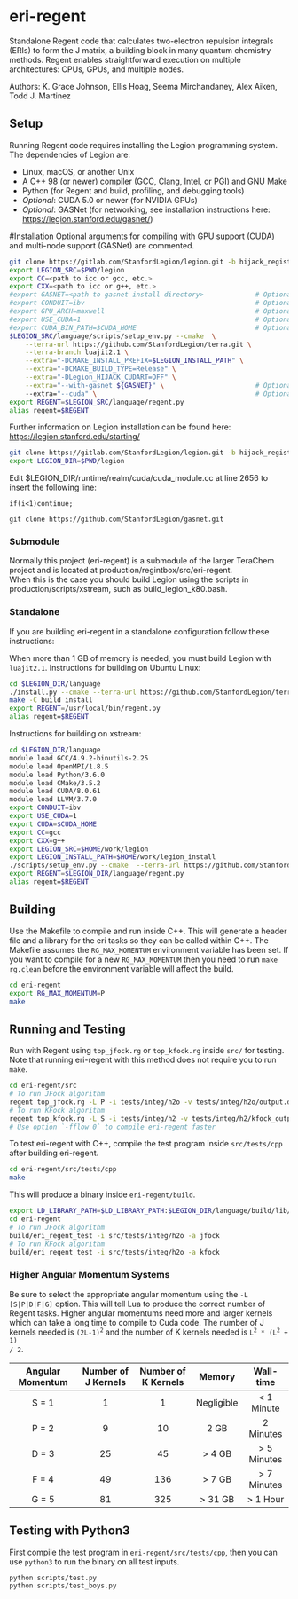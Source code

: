 # eri-regent

Standalone Regent code that calculates two-electron repulsion integrals (ERIs) to form the J matrix, a building block in many quantum chemistry methods. Regent enables straightforward execution on multiple architectures: CPUs, GPUs, and multiple nodes.

Authors: K. Grace Johnson, Ellis Hoag, Seema Mirchandaney, Alex Aiken, Todd J. Martinez

## Setup

Running Regent code requires installing the Legion programming system. The dependencies of Legion are:
- Linux, macOS, or another Unix
- A C++ 98 (or newer) compiler (GCC, Clang, Intel, or PGI) and GNU Make
- Python (for Regent and build, profiling, and debugging tools)
- *Optional*: CUDA 5.0 or newer (for NVIDIA GPUs)
- *Optional*: GASNet (for networking, see installation instructions here: https://legion.stanford.edu/gasnet/)

#Installation
Optional arguments for compiling with GPU support (CUDA) and multi-node support (GASNet) are commented. 
```bash
git clone https://gitlab.com/StanfordLegion/legion.git -b hijack_registration_hack
export LEGION_SRC=$PWD/legion
export CC=<path to icc or gcc, etc.>
export CXX=<path to icc or g++, etc.>
#export GASNET=<path to gasnet install directory>             # Optional, multi-node
#export CONDUIT=ibv                                           # Optional, multi-node (also set as `mpi`)
#export GPU_ARCH=maxwell                                      # Optional, GPU (set to desired arch.)
#export USE_CUDA=1                                            # Optional, GPU
#export CUDA_BIN_PATH=$CUDA_HOME                              # Optional, GPU
$LEGION_SRC/language/scripts/setup_env.py --cmake  \
    --terra-url https://github.com/StanfordLegion/terra.git \
    --terra-branch luajit2.1 \
    --extra="-DCMAKE_INSTALL_PREFIX=$LEGION_INSTALL_PATH" \
    --extra="-DCMAKE_BUILD_TYPE=Release" \
    --extra="-DLegion_HIJACK_CUDART=OFF" \
    --extra="--with-gasnet ${GASNET}" \                       # Optional, multi-node
    --extra="--cuda" \                                        # Optional, GPU
export REGENT=$LEGION_SRC/language/regent.py
alias regent=$REGENT
```

Further information on Legion installation can be found here: https://legion.stanford.edu/starting/

```bash
git clone https://gitlab.com/StanfordLegion/legion.git -b hijack_registration_hack
export LEGION_DIR=$PWD/legion
```

Edit $LEGION_DIR/runtime/realm/cuda/cuda_module.cc at line 2656 to insert the following line:

```
if(i<1)continue;
```

```
git clone https://github.com/StanfordLegion/gasnet.git
````

### Submodule

Normally this project (eri-regent) is a submodule of the larger TeraChem project and is located at production/regintbox/src/eri-regent.  
When this is the case you should build Legion using the scripts in production/scripts/xstream, such as build_legion_k80.bash.

### Standalone

If you are building eri-regent in a standalone configuration follow these instructions:

When more than 1 GB of memory is needed, you must build Legion with `luajit2.1`.
Instructions for building on Ubuntu Linux:

```bash
cd $LEGION_DIR/language
./install.py --cmake --terra-url https://github.com/StanfordLegion/terra.git --terra-branch luajit2.1
make -C build install
export REGENT=/usr/local/bin/regent.py
alias regent=$REGENT
```

Instructions for building on xstream:
```bash
cd $LEGION_DIR/language
module load GCC/4.9.2-binutils-2.25  
module load OpenMPI/1.8.5
module load Python/3.6.0
module load CMake/3.5.2
module load CUDA/8.0.61
module load LLVM/3.7.0
export CONDUIT=ibv
export USE_CUDA=1
export CUDA=$CUDA_HOME
export CC=gcc
export CXX=g++
export LEGION_SRC=$HOME/work/legion
export LEGION_INSTALL_PATH=$HOME/work/legion_install
./scripts/setup_env.py --cmake  --terra-url https://github.com/StanfordLegion/terra.git --terra-branch luajit2.1 --extra=-DCMAKE_INSTALL_PREFIX=$LEGION_INSTALL_PATH
export REGENT=$LEGION_DIR/language/regent.py
alias regent=$REGENT
```

## Building

Use the Makefile to compile and run inside C++. This will generate a header file and a library for the eri tasks so they can be called within C++. The Makefile assumes the `RG_MAX_MOMENTUM` environment variable has been set. If you want to compile for a new `RG_MAX_MOMENTUM` then you need to run `make rg.clean` before the environment variable will affect the build.

```bash
cd eri-regent
export RG_MAX_MOMENTUM=P
make
```

## Running and Testing
Run with Regent using `top_jfock.rg` or `top_kfock.rg` inside `src/` for testing. Note that running eri-regent with this method does not require you to run `make`.

```bash
cd eri-regent/src
# To run JFock algorithm
regent top_jfock.rg -L P -i tests/integ/h2o -v tests/integ/h2o/output.dat
# To run KFock algorithm
regent top_kfock.rg -L S -i tests/integ/h2 -v tests/integ/h2/kfock_output.dat
# Use option `-fflow 0` to compile eri-regent faster
```

To test eri-regent with C++, compile the test program inside `src/tests/cpp` after building eri-regent.
```bash
cd eri-regent/src/tests/cpp
make
```

This will produce a binary inside `eri-regent/build`.
```bash
export LD_LIBRARY_PATH=$LD_LIBRARY_PATH:$LEGION_DIR/language/build/lib/
cd eri-regent
# To run JFock algorithm
build/eri_regent_test -i src/tests/integ/h2o -a jfock
# To run KFock algorithm
build/eri_regent_test -i src/tests/integ/h2o -a kfock
```

### Higher Angular Momentum Systems

Be sure to select the appropriate angular momentum using the `-L [S|P|D|F|G]` option. This will tell Lua to produce the correct number of Regent tasks. Higher angular momentums need more and larger kernels which can take a long time to compile to Cuda code. The number of J kernels needed is <code>(2L-1)<sup>2</sup></code> and the number of K kernels needed is <code>L<sup>2</sup> * (L<sup>2</sup> + 1) / 2</code>.

| Angular Momentum | Number of J Kernels | Number of K Kernels | Memory     | Wall-time   |
|:----------------:|:-------------------:|:-------------------:|:----------:|:-----------:|
| S = 1            | 1                   | 1                   | Negligible | < 1 Minute  |
| P = 2            | 9                   | 10                  | 2 GB       | 2 Minutes   |
| D = 3            | 25                  | 45                  | > 4 GB     | > 5 Minutes |
| F = 4            | 49                  | 136                 | > 7 GB     | > 7 Minutes |
| G = 5            | 81                  | 325                 | > 31 GB    | > 1 Hour    |

## Testing with Python3
First compile the test program in `eri-regent/src/tests/cpp`, then you can use `python3` to run the binary on all test inputs.
```bash
python scripts/test.py
python scripts/test_boys.py
```
